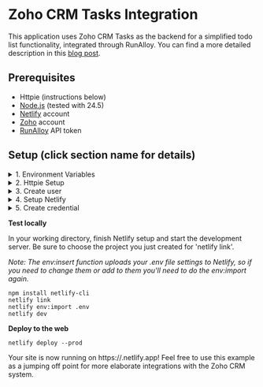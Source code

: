 # Zoho CRM Tasks Integration

This application uses Zoho CRM Tasks as the backend for a simplified todo list functionality, integrated through RunAlloy.  You can find a more detailed description in this [blog post](https://github.com/synedra/runzoho/blob/main/BLOG_POST.md).

## Prerequisites
- Httpie (instructions below)
- [Node.js](https://nodejs.org) (tested with 24.5)
- [Netlify](https://netlify.com) account
- [Zoho](https://zoho.com) account
- [RunAlloy](https://runalloy.com) API token

## Setup (click section name for details)

<details><summary>1. Environment Variables</summary>

**Get Your Credentials**

1. **RunAlloy API Key**: Get from RunAlloy dashboard → Settings → API Keys
2. **RunAlloy API URL**: https://production.runalloy.com

**Set Your Environment Variables**
Add these variables to your `.env` file:

```bash
# RunAlloy API Configuration
RUNALLOY_API_KEY=your_api_key_here
RUNALLOY_API_URL=https://production.runalloy.com
```
</details>

<details><summary>2. Httpie Setup</summary></summary>

Curl is kind of a pain for making API calls, as you need to set the headers separately each time.  We'll use 'httpie', a command line option that allows you to set up your headers for every call.

1. **Install [Httpie](https://httpie.io/cli)**
2. **Setup httpie session**

Create your config file.  This instructs httpie to use the correct header file for each command.

```json
{
	"default_options": [
	    "--session-read-only=~/.config/httpie/default_headers_session.json"
	]
    }
```

Save this as `~/.config/httpie/config.json` (create the directory if it doesn't exist).

**Create session file**
Add the session header file to complete this setup.  Update the Authorization header so it is "Bearer <RUNALLOY_API_KEY>".  You will update the userid in the next step.

```json
{
    "__meta__": {
	"about": "HTTPie session file",
	"help": "https://httpie.io/docs#sessions",
	"httpie": "3.2.4"
    },
    "auth": {
	"password": null,
	"type": null,
	"username": null
    },
    "cookies": [],
    "headers": [
	{
	    "name": "x-api-version",
	    "value": "2025-06"
	},
	{
	    "name": "Authorization",
	    "value": "Bearer **<RUNALLOY_API_KEY>**"
	}
    ]
}
```

Save this as `~/.config/httpie/default_headers_session.json` 

**Test it out**

Run the following command to check your httpie setup:

``` bash
https https://production.runalloy.com/connectors
```

You can see all the connectors here.  We'll be using the 'zohoCRM' connector for the todo list.

For production, you will want to create this workflow dynamically, but for this example we will create the user and credential using the CLI, then plug them into the code.
</details>

<details><summary>3. Create user</summary>
**Create the user**
Run the following command to create a new user.
``` bash
https https://production.runalloy.com/users \
username="<your email address>" \
fullName="<Full name>"
```

This will return a string which you will use for your userId (like '68f1e561ba205b5a3bf234c8').  If you lose this string, you can find the user with the following command:

``` bash
https https://production.runalloy.com/users
```

Pick the user matching the email you used.  In the httpie configuration file at ~/.config/httpie/default_headers_session.json) add the x-alloy-userid to the file.  Use the userId you just created, not the one currently in the file.

``` json
,
	{
	    "name": "x-alloy-userid",
	    "value": "USERID_FROM_RESPONSE"
	}
```
</details>

<details><summary>4. Setup Netlify</summary>
	
**Setup your Netlify environment**

To use this repository, you will need to get Netlify set up.

**Setup the repository and application**

Click the following button to deploy the codebase to Netlify.  You need to have a Netlify account for this to work.

[![Deploy to Netlify](https://www.netlify.com/img/deploy/button.svg)](https://app.netlify.com/start/deploy?repository=https://github.com/synedra/runzoho)

Click "Connect with Github" to create a github repository and connect it to the netlify application.  Choose a unique name for your netlify application (like zoho-<github-username>)

Clone your newly created repository to your system and install the requirements.

```
git clone https://github.com/<github-username>/zoho-<github-username>
cd zoho-<github-username>
npm install
npm install -g netlify-cli
netlify link
netlify dev
```

**Check the deploy**

Browse to `https://<yourappname>.netlify.app` and you should be given the chance to login with an email address.  Wait for a moment as we need to create the credential first.

</details>

<details><summary>5. Create credential</summary>

In your terminal window do the following:

``` bash
https https://production.runalloy.com/connectors/zohoCRM/credentials \ userId=<YOUR_USER_ID> \
authenticationType=oauth2 \
redirectUri=https://<your_netlify_app>.netlify.app/.netlify/functions/zoho-auth \
data:='{"region":"com"}'
```

This will give you an oauth URL.  Copy and paste that URL into your browser window and it will let you login with Zoho - if you don't have a Zoho account already, create one now.

After you've done the OAuth login, your credential should be available.  Check the credentials to find the one you created.

``` bash
https://production.runalloy.com/connectors/zohoCRM/credentials
```

It will look like this:

``` json
        {
            "createdAt": "2025-10-20T17:48:10.015Z",
            "credentialId": "68f675dac4fc59f453aa25fb",
            "name": "Kirsten Hunter's Zoho CRM (10)",
            "type": "zohoCRM-oauth2",
            "updatedAt": "2025-10-21T15:46:57.982Z"
        }
```

Once you've found your credential you can update the code to use that credential.

In netlify/functions/zoho-tasks.cjs update the following lines:

```
    globalState.set("userId", "<userid from create command>");
    globalState.set("credentialId", "<credential from list of credentials>");
```
</details>

**Test locally**

In your working directory, finish Netlify setup and start the development server.  Be sure to choose the project you just created for 'netlify link'.  

_Note: The env:insert function uploads your .env file settings to Netlify, so if you need to change them or add to them you'll need to do the env:import again._

```
npm install netlify-cli
netlify link 
netlify env:import .env
netlify dev
```

**Deploy to the web**

```
netlify deploy --prod
```

Your site is now running on https://<your-netlify-app>.netlify.app!  Feel free to use this example as a jumping off point for more elaborate integrations with the Zoho CRM system.

